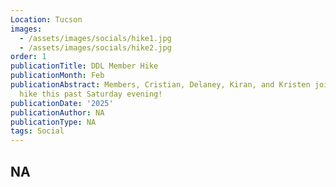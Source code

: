 ```yaml
---
Location: Tucson
images:
  - /assets/images/socials/hike1.jpg
  - /assets/images/socials/hike2.jpg
order: 1
publicationTitle: DDL Member Hike
publicationMonth: Feb
publicationAbstract: Members, Cristian, Delaney, Kiran, and Kristen joined in on a
  hike this past Saturday evening!
publicationDate: '2025'
publicationAuthor: NA
publicationType: NA
tags: Social
---
```


NA
---
